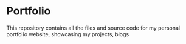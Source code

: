 # Portfolio

This repository contains all the files and source code for my personal portfolio website, showcasing my projects, blogs
